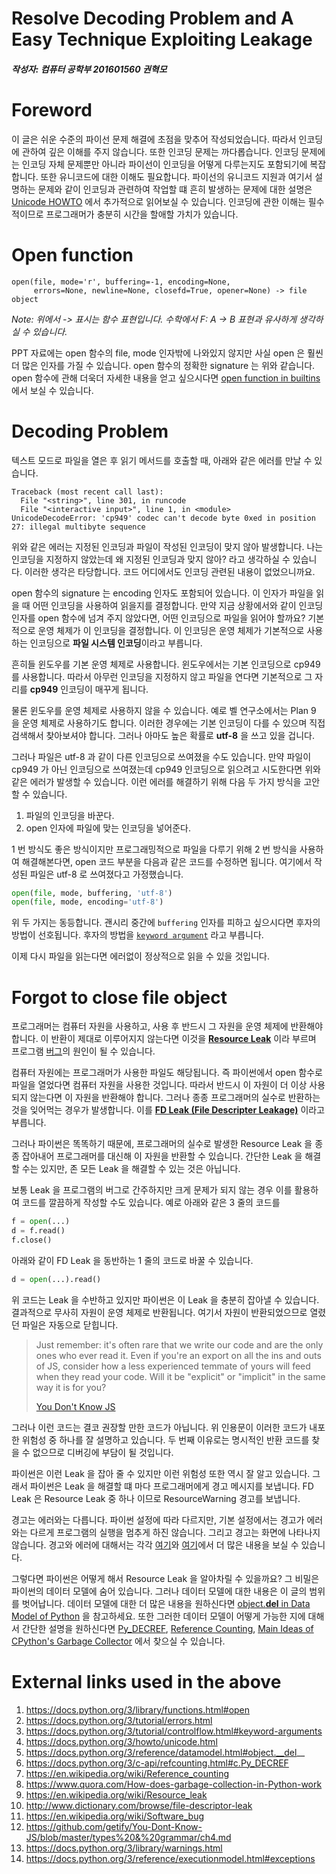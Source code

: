 Resolve Decoding Problem and A Easy Technique Exploiting Leakage
==============================================================

##### 작성자: 컴퓨터 공학부 201601560 권혁모

# Foreword
이 글은 쉬운 수준의 파이선 문제 해결에 초점을 맞추어 작성되었습니다. 따라서 인코딩에 관하여 깊은 이해를 주지 않습니다. 또한 인코딩 문제는 까다롭습니다. 인코딩 문제에는 인코딩 자체 문제뿐만 아니라 파이선이 인코딩을 어떻게 다루는지도 포함되기에 복잡합니다. 또한 유니코드에 대한 이해도 필요합니다. 파이선의 유니코드 지원과 여기서 설명하는 문제와 같이 인코딩과 관련하여 작업할 떄 흔히 발생하는 문제에 대한 설명은 [Unicode HOWTO][Unicode HOWTO] 에서 추가적으로 읽어보실 수 있습니다. 인코딩에 관한 이해는 필수적이므로 프로그래머가 충분히 시간을 할애할 가치가 있습니다.

# Open function

```
open(file, mode='r', buffering=-1, encoding=None,
     errors=None, newline=None, closefd=True, opener=None) -> file object
```

_Note: 위에서 -> 표시는 함수 표현입니다. 수학에서 F: A -> B 표현과 유사하게 생각하실 수 있습니다._

PPT 자료에는 open 함수의 file, mode 인자밖에 나와있지 않지만 사실 open 은 훨씬 더 많은 인자를 가질 수 있습니다. open 함수의 정확한 signature 는 위와 같습니다. open 함수에 관해 더욱더 자세한 내용을 얻고 싶으시다면 [open function in builtins][open]에서 보실 수 있습니다.

# Decoding Problem

텍스트 모드로 파일을 열은 후 읽기 메서드를 호출할 때, 아래와 같은 에러를 만날 수 있습니다.

```
Traceback (most recent call last):
  File "<string>", line 301, in runcode
  File "<interactive input>", line 1, in <module>
UnicodeDecodeError: 'cp949' codec can't decode byte 0xed in position 27: illegal multibyte sequence
```

위와 같은 에러는 지정된 인코딩과 파일이 작성된 인코딩이 맞지 않아 발생합니다. 나는 인코딩을 지정하지 않았는데 왜 지정된 인코딩과 맞지 않아? 라고 생각하실 수 있습니다. 이러한 생각은 타당합니다. 코드 어디에서도 인코딩 관련된 내용이 없었으니까요.

open 함수의 signature 는 encoding 인자도 포함되어 있습니다. 이 인자가 파일을 읽을 때 어떤 인코딩을 사용하여 읽을지를 결정합니다. 만약 지금 상황에서와 같이 인코딩 인자를 open 함수에 넘겨 주지 않았다면, 어떤 인코딩으로 파일을 읽어야 할까요? 기본적으로 운영 체제가 이 인코딩을 결정합니다. 이 인코딩은 운영 체제가 기본적으로 사용하는 인코딩으로 **파일 시스템 인코딩**이라고 부릅니다.

흔히들 윈도우를 기본 운영 체제로 사용합니다. 윈도우에서는 기본 인코딩으로 cp949 를 사용합니다. 따라서 아무런 인코딩을 지정하지 않고 파일을 연다면 기본적으로 그 자리를 **cp949** 인코딩이 매꾸게 됩니다.

물론 윈도우를 운영 체제로 사용하지 않을 수 있습니다. 예로 벨 연구소에서는 Plan 9 을 운영 체제로 사용하기도 합니다. 이러한 경우에는 기본 인코딩이 다를 수 있으며 직접 검색해서 찾아보셔야 합니다. 그러나 아마도 높은 확률로 **utf-8** 을 쓰고 있을 겁니다.

그러나 파일은 utf-8 과 같이 다른 인코딩으로 쓰여졌을 수도 있습니다. 만약 파일이 cp949 가 아닌 인코딩으로 쓰여졌는데 cp949 인코딩으로 읽으려고 시도한다면 위와 같은 에러가 발생할 수 있습니다. 이런 에러를 해결하기 위해 다음 두 가지 방식을 고안할 수 있습니다.

1. 파일의 인코딩을 바꾼다.
2. open 인자에 파일에 맞는 인코딩을 넣어준다.

1 번 방식도 좋은 방식이지만 프로그래밍적으로 파일을 다루기 위해 2 번 방식을 사용하여 해결해본다면, open 코드 부분을 다음과 같은 코드를 수정하면 됩니다. 여기에서 작성된 파일은 utf-8 로 쓰여졌다고 가정했습니다.

```py
open(file, mode, buffering, 'utf-8')
open(file, mode, encoding='utf-8')
```

위 두 가지는 동등합니다. 괜시리 중간에 `buffering` 인자를 피하고 싶으시다면 후자의 방법이 선호됩니다. 후자의 방법을 [`keyword argument`][keyword argument] 라고 부릅니다.

이제 다시 파일을 읽는다면 에러없이 정상적으로 읽을 수 있을 것입니다.

# Forgot to close file object
프로그래머는 컴퓨터 자원을 사용하고, 사용 후 반드시 그 자원을 운영 체제에 반환해야 합니다. 이 반환이 제대로 이루어지지 않는다면 이것을 [**Resource Leak**][Resource Leak] 이라 부르며 프로그램 [버그][Software Bug]의 원인이 될 수 있습니다.

컴퓨터 자원에는 프로그래머가 사용한 파일도 해당됩니다. 즉 파이썬에서 open 함수로 파일을 열었다면 컴퓨터 자원을 사용한 것입니다. 따라서 반드시 이 자원이 더 이상 사용되지 않는다면 이 자원을 반환해야 합니다. 그러나 종종 프로그래머의 실수로 반환하는 것을 잊어먹는 경우가 발생합니다. 이를 [**FD Leak (File Descripter Leakage)**][FD Leak] 이라고 부릅니다.

그러나 파이썬은 똑똑하기 때문에, 프로그래머의 실수로 발생한 Resource Leak 을 종종 잡아내어 프로그래머를 대신해 이 자원을 반환할 수 있습니다. 간단한 Leak 을 해결할 수는 있지만, 존 모든 Leak 을 해결할 수 있는 것은 아닙니다.

보통 Leak 을 프로그램의 버그로 간주하지만 크게 문제가 되지 않는 경우 이를 활용하여 코드를 깔끔하게 작성할 수도 있습니다. 예로 아래와 같은 3 줄의 코드를

```python
f = open(...)
d = f.read()
f.close()
```
 
아래와 같이 FD Leak 을 동반하는 1 줄의 코드로 바꿀 수 있습니다.
 
```python
d = open(...).read()
```

위 코드는 Leak 을 수반하고 있지만 파이썬은 이 Leak 을 충분히 잡아낼 수 있습니다. 결과적으로 무사히 자원이 운영 체제로 반환됩니다. 여기서 자원이 반환되었으므로 열렸던 파일은 자동으로 닫힙니다.

> Just remember: it's often rare that we write our code and are the only ones who ever read it. Even if you're an export on all the ins and outs of JS, consider how a less experienced temmate of yours will feed when they read your code. Will it be "explicit" or "implicit" in the same way it is for you?
> 
> [You Don't Know JS][You Don't Know JS Type & Grammer Chapter 4]

그러나 이런 코드는 결코 권장할 만한 코드가 아닙니다. 위 인용문이 이러한 코드가 내포한 위험성 중 하나를 잘 설명하고 있습니다. 두 번째 이유로는 명시적인 반환 코드를 찾을 수 없으므로 디버깅에 부담이 될 것입니다.

파이썬은 이런 Leak 을 잡아 줄 수 있지만 이런 위험성 또한 역시 잘 알고 있습니다. 그래서 파이썬은 Leak 을 해결할 떄 마다 프로그래머에게 경고 메시지를 보냅니다. FD Leak 은 Resource Leak 중 하나 이므로 ResourceWarning 경고를 보냅니다.

경고는 에러와는 다릅니다. 파이썬 설정에 따라 다르지만, 기본 설정에서는 경고가 에러와는 다르게 프로그램의 실행을 멈추게 하진 않습니다. 그리고 경고는 화면에 나타나지 않습니다. 경고와 에러에 대해서는 각각 [여기][warnings]와 [여기][exceptions]에서 더 많은 내용을 보실 수 있습니다.

그렇다면 파이썬은 어떻게 해서 Resource Leak 을 알아차릴 수 있을까요? 그 비밀은 파이썬의 데이터 모델에 숨어 있습니다. 그러나 데이터 모델에 대한 내용은 이 글의 범위를 벗어납니다. 데이터 모델에 대한 더 많은 내용을 원하신다면 [object.__del__ in Data Model of Python][object.__del__] 을 참고하세요. 또한 그러한 데이터 모델이 어떻게 가능한 지에 대해서 간단한 설명을 원하신다면 [Py_DECREF][Py_DECREF], [Reference Counting][Reference Counting], [Main Ideas of CPython's Garbage Collector][Main Ideas of CPython's Garbage Collector] 에서 찾으실 수 있습니다.

# External links used in the above
1. https://docs.python.org/3/library/functions.html#open
1. https://docs.python.org/3/tutorial/errors.html
1. https://docs.python.org/3/tutorial/controlflow.html#keyword-arguments
1. https://docs.python.org/3/howto/unicode.html
1. https://docs.python.org/3/reference/datamodel.html#object.__del__
1. https://docs.python.org/3/c-api/refcounting.html#c.Py_DECREF
1. https://en.wikipedia.org/wiki/Reference_counting
1. https://www.quora.com/How-does-garbage-collection-in-Python-work
1. https://en.wikipedia.org/wiki/Resource_leak
1. http://www.dictionary.com/browse/file-descriptor-leak
1. https://en.wikipedia.org/wiki/Software_bug
1. https://github.com/getify/You-Dont-Know-JS/blob/master/types%20&%20grammar/ch4.md
1. https://docs.python.org/3/library/warnings.html
1. https://docs.python.org/3/reference/executionmodel.html#exceptions

[open]: https://docs.python.org/3/library/functions.html#open
[exception for tutorial]: https://docs.python.org/3/tutorial/errors.html
[keyword argument]: https://docs.python.org/3/tutorial/controlflow.html#keyword-arguments
[Unicode HOWTO]: https://docs.python.org/3/howto/unicode.html
[object.__del__]: https://docs.python.org/3/reference/datamodel.html#object.__del__
[Py_DECREF]: https://docs.python.org/3/c-api/refcounting.html#c.Py_DECREF
[Reference Counting]: https://en.wikipedia.org/wiki/Reference_counting
[Main Ideas of CPython's Garbage Collector]: https://www.quora.com/How-does-garbage-collection-in-Python-work
[Resource Leak]: https://en.wikipedia.org/wiki/Resource_leak
[FD Leak]: http://www.dictionary.com/browse/file-descriptor-leak
[Software Bug]: https://en.wikipedia.org/wiki/Software_bug
[You Don't Know JS Type & Grammer Chapter 4]: https://github.com/getify/You-Dont-Know-JS/blob/master/types%20&%20grammar/ch4.md
[warnings]: https://docs.python.org/3/library/warnings.html
[exceptions]: https://docs.python.org/3/reference/executionmodel.html#exceptions
